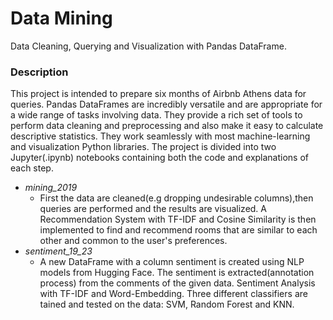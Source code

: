 # Data Mining
Data Cleaning, Querying and Visualization with Pandas DataFrame.

### Description
This project is intended to prepare six months of Airbnb Athens data for queries. Pandas DataFrames are incredibly versatile and are appropriate for a wide range of tasks involving data. They provide a rich set of tools to perform data cleaning and preprocessing and also make it easy to calculate descriptive statistics. They work seamlessly with most machine-learning and visualization Python libraries. The project is divided into two Jupyter(.ipynb) notebooks containing both the code and explanations of each step.
- *mining_2019*
    - First the data are cleaned(e.g dropping undesirable columns),then queries are performed and the results are visualized. Α Recommendation System with TF-IDF and Cosine Similarity is then implemented to find and recommend rooms that are similar to each other and common to the user's preferences.
- *sentiment_19_23*
    - A new DataFrame with a column sentiment is created using NLP models from Hugging Face. The sentiment is extracted(annotation process) from the comments of the given data. Sentiment Analysis with TF-IDF and Word-Embedding. Three different classifiers are tained and tested on the data: SVM, Random Forest and KNN.
